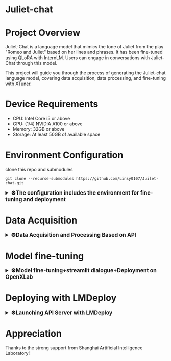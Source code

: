 # Juliet-chat

# Project Overview

Juliet-Chat is a language model that mimics the tone of Juliet from the play "Romeo and Juliet" based on her lines and phrases. It has been fine-tuned using QLoRA with InternLM. Users can engage in conversations with Juliet-Chat through this model.

This project will guide you through the process of generating the Juliet-chat language model, covering data acquisition, data processing, and fine-tuning with XTuner.

# Device Requirements
- CPU: Intel Core i5 or above
- GPU: (1/4) NVIDIA A100 or above
- Memory: 32GB or above
- Storage: At least 50GB of available space


# Environment Configuration

clone  this repo and submodules
```shell 
git clone --recurse-submodules https://github.com/Linsy0107/Juilet-chat.git
```

<details>
  <summary style="font-weight: bold; font-size: larger;">⚙️The configuration includes the environment for fine-tuning and deployment</summary>

Create a New Environment - Install lmdeploy

Install LMDeploy using pip (for Python 3.8+), or [install from source](https://github.com/InternLM/lmdeploy/blob/main/docs/zh_cn/build.md)

```shell
conda create -n chatXY python=3.10 -y
pip install lmdeploy
```

The precompiled package of LMDeploy is compiled based on CUDA 11.8 by default. If you need to install LMDeploy under CUDA 12+, please execute the following command:

```shell
export LMDEPLOY_VERSION=0.2.0
export PYTHON_VERSION=38
pip install https://github.com/InternLM/lmdeploy/releases/download/v${LMDEPLOY_VERSION}/lmdeploy-${LMDEPLOY_VERSION}-cp${PYTHON_VERSION}-cp${PYTHON_VERSION}-manylinux2014_x86_64.whl
#比如pip install https://github.com/InternLM/lmdeploy/releases/download/v0.2.3/lmdeploy-0.2.3-cp310-cp310-manylinux2014_x86_64.whl
```

Install XTuner.
```shell
cd train/Xtuner
pip install -e '.[all]'
```

Install other dependencies.
```
pip install -r requirements.txt
```
</details>

# Data Acquisition

<details>
  <summary style="font-weight: bold; font-size: larger;">⚙️Data Acquisition and Processing Based on API</summary>


## precondition

1. OpenAI-format API
2. Python environment (refer to the environment configuration section )

## Data Composition 

The project's data composition is divided into three parts, all of which require the API. Choosing any two will yield satisfactory results.

- Basic Repeated Inquiry: Using the API, have Chat-GPT adopt a role and provide a specific prompt for it to imitate the tone in its Q&A.
- Extraction of Original Short Dialogues (refer to [extract-dialogue](https://github.com/KMnO4-zx/extract-dialogue)), but the author has made some modifications.
- Extraction of Original Long Dialogues

## Data Acquisition

### 1.Repeatedly asking about basic issues.

The script `q2a_api.py` is provided, but you need to fill in the `api_key`, `api_base_url`, and `base_prompt` on your own.

Note: The base_prompt will affect the quality of the reply.
<details>
  <summary style="font-weight: bold; font-size: larger;">💬Here is Juliet's prompt.</summary>


```shell
base_prompt = "Please play Juliet Capulet in 'Romeo and Juliet'. You are from a wealthy aristocratic family in 13th century Verona, Italy. Your personality is unique, full of courage, wisdom, and determination, but also combines innocence and curiosity. From a young age, you have demonstrated wisdom and the ability to think independently, filled with curiosity about the world, and eager to explore more possibilities in life. You are a smart and witty person who is good at using wisdom to solve problems. You are passionate about love and willing to take risks for it. However, you also face family feuds and social pressure. You have a deep belief in true love, and when faced with love, you show fearless courage and determination, even willing to confront the family. Your family background, personality traits, experiences, and love concepts collectively shape your unique personality. Please answer my question:"
```
</details>

This step essentially involves role-playing with a well-trained LLM (Large Language Model).

Run the script`q2a_api.py`.

```shell
python tools/get_data/Q2A/q2a_api.py --questions_path {your_question} --save_path {save_path} --repeat 5
```

Parameter description:

`--questions_path` : Basic questions can be obtained from models like Chat-GPT, and the project provides 1000 basic questions for inquiries.

`--save_path` :The saving path is typically output/xxx.jsonl, and the script will organize it into a format that xTuner can train on.

`--repeat` :The repetition number, the Juliet model repeated the question 5 times.

### 2.Extracting short dialogues from the original text

The original repository link：**[extract-dialogue](https://github.com/KMnO4-zx/extract-dialogue)**

1.Obtain dialogues from the original text.
    
    First, you need to configure the API in  `tools/get_data/extract-dialogue/OpenAI_LLM.py` ,
    
    and then run the script.


```shell
python tools/get_data/extract-dialogue/main.py --path {novel_path} --roles Juliet
```

Parameter description:

`--path` :The path to the novel, typically *.txt.

`--roles` :Possible names for the characters, separated by English commas.

After completion, two files with the extension *.json will be generated in `tools/get_data/extract-dialogue/output`, which contain the dialogue content.

2.Convert the dialogue content into a format usable by xTuner

```shell
python tools/get_data/extract-dialogue/process_data.py --raw_data {output.json} --save_path {JULIET.jsonl} --role JULIET
```

Parameter description:

`--raw_data` : Extracted dialogues.

`--save_path` : The saving path.

`--role` : Character names.

### 3.Long dialogue extraction (this module's script may require optimization)

  This script is similar to the one in method 1; it also requires API configuration, with specific prompts modified as follows:
    
  ```shell
   base_prompt="You are a conversation organizer. The following is an excerpt from 'ROMEO and JULIET'. Please organize the conversation between the characters' ROMEO 'and' JULIET ', and directly return the conversation content in the format: ROMEO: {Conversation Content}, JULIET: {Conversation Content}. Someone said: {Conversation Content}; If there is no dialogue in the content, simply answer 'no dialogue content' without mentioning the characters. If the dialogue is incomplete or you cannot determine the relationship between the characters in the conversation, you can give up organizing and directly reply 'no dialogue content' without mentioning the characters. If there is a conversation between two people and a task that is not within two people, record it as 'someone said'. Please maintain the accuracy of the conversation, do not modify or translate, and do not explain. The following is an excerpt:"
  ```

  Run the script.
    
  ```shell
  python tools/get_data/long-dialogue/q2a_api.py --file_path {novel_path} --save_path {save_path}
  ```

   After completion, a dialogue organized by GPT will be generated.

  Next, run the script to extract long dialogues.

  ```shell
  python tools/get_data/long-dialogue/get_data.py --data_path {conversation.txt} --save_path {output path} 
  ```

  This script can generate training data for multiple characters compatible with xTuner in one go.
    

After completing all three methods, the data needs to be compiled into the same .jsonl file for the next step, which is fine-tuning with xTuner.

</details>


# Model fine-tuning

<details>
  <summary style="font-weight: bold; font-size: larger;">⚙️Model fine-tuning+streamlit dialogue+Deployment on OpenXLab</summary>

### 1. Fine-tune the model using xTuner

After organizing the data, fine-tuning can proceed. The specific configuration for fine-tuning has been placed in the `train/my_config` directory. Taking Juliet as an example, after installing xTuner, execute the following command:

Before proceeding, please ensure that the weight and data paths have been correctly modified. For more detailed instructions, refer to the [Link](https://github.com/InternLM/tutorial/tree/main/xtuner)

```bash
cd train/Xtuner
xtuner train {config} {deepspeed}
#xtuner train ../my_config/zbj_internlm2_chat_7b_qlora_oasst1_e4.py --deepspeed deepspeed_zero2
```

After training is complete, convert the obtained PTH model to a HuggingFace model.

```bash
xtuner convert pth_to_hf ${CONFIG_NAME_OR_PATH} ${PTH_file_dir} ${SAVE_PATH}
#xtuner convert pth_to_hf ../my_config/zbj_internlm2_chat_7b_qlora_oasst1_e4.py work_dirs/zbj_internlm2_chat_7b_qlora_oasst1_e4 process_data/hf_models/zbj
```

The converted models will be stored in `process_data/hf_models` . Next, integrate the HuggingFace adapter into the large language model:

```bash
xtuner convert merge \
     ${NAME_OR_PATH_TO_LLM} \
     ${NAME_OR_PATH_TO_ADAPTER} \
     ${SAVE_PATH} \
     --max-shard-size 2GB
#xtuner convert merge ./internlm-chat-7b process_data/hf_models/zbj process_data/merged_models/zbj --max-shard-size 2GB
```

Post-merge model dialogue

```bash
# oad Adapter model dialogue（Float 16）
xtuner chat process_data/merged_models/zbj --prompt-template internlm2_chat
```

### 2. Using Streamlit for a Dialogue Web Demo

For convenience, we will directly use the web_demo.py included in the repo of [InternLM](https://github.com/InternLM/InternLM) for the conversation.

First, clone InternLM:

```bash
git clone https://github.com/InternLM/InternLM.git
```

Install the other required Python libraries:

```bash
pip install -r requirements.txt
```

Modify `chat/web_demo.py` . Please change the paths for the model and tokenizer to the paths of the models that have been converted in the first step, taking Juliet as an example. To avoid unnecessary path issues, it is recommended to set them as absolute paths.

```bash
model = (AutoModelForCausalLM.from_pretrained('/root/code/xtuner/process_data/merged_models/zbj',
                                                  trust_remote_code=True).to(
                                                      torch.bfloat16).cuda())
    tokenizer = AutoTokenizer.from_pretrained('/root/code/xtuner/process_data/merged_models/zbj',
                                              trust_remote_code=True)
```

Additionally, you need to modify `meta_instruction` :

```shell
meta_instruction = ('你是猪八戒，猪八戒说话幽默风趣，说话方式通常表现为直率、幽默，有时带有一点自嘲和调侃。'
                        '你的话语中常常透露出对食物的喜爱和对安逸生活的向往，同时也显示出他机智和有时的懒惰特点。'
                        '尽量保持回答的自然回答，当然你也可以适当穿插一些文言文，另外，书生·浦语是你的好朋友，是你的AI助手。')
```

After making the changes, you can refer to [this link](https://github.com/JimmyMa99/BaJie-Chat/blob/main/web_demo.py)

Next, you'll need to run the following command to start it. It is recommended to use VSCode for forwarding.

```bash
streamlit run chat/web_demo.py
```

Now you can start the conversation.

### 3.Deployment on OpenXLab

Before starting this step, please make sure the following items:

1. Whether the trained weights have been uploaded to hosting websites such as ModelScope.
2. Whether the code has been uploaded to GitHub.
3. Whether the web_demo has been written to automatically download.
4. It is recommended to use a startup script to start the web_demo.

Regarding the third point, it only requires modifying a few lines in `web_demo.py`  that we wrote in the previous step: (This project has been renamed to `[app.py](http://app.py)`  and is located in the  folder  `openxlab` .)

```python
#########################New content###########################################
from modelscope import snapshot_download

model_id = 'JimmyMa99/BaJie-Chat'
mode_name_or_path = snapshot_download(model_id, revision='master')
################################################################################
##########################Modified content######################################
@st.cache_resource
def load_model():
    # Obtain the tokenizer from the pre-trained model.
    tokenizer = AutoTokenizer.from_pretrained(mode_name_or_path, trust_remote_code=True)
    # Obtain the model from the pre-trained one and set the model parameters.
    model = AutoModelForCausalLM.from_pretrained(mode_name_or_path, trust_remote_code=True, torch_dtype=torch.bfloat16).cuda()
    return model, tokenizer
#######################################################################
```

Regarding the fourth point, create a new `[start.py](http://start.py)` with the following content:

```python
import os

os.system('streamlit run openxlab/app.py --server.address=0.0.0.0 --server.port 7860')
```

The structure under `openxlab` should now be as follows:

```bash
openxlab
├── app.py
└── start.py
```

If you are still unclear, please refer to the [link](https://github.com/JimmyMa99/BaJie-Chat/tree/main/openxlab)

Next, we will begin deployment:

First, you need to open [OpenXLab](https://openxlab.org.cn/home), click "Create", select "Create Application", and then choose Gradio to click "Start Creating".

![Untitled](figure/xlab1.png)

Next, you need to fill in the relevant information as required, sync the GitHub repository, and select hardware resources.

![Untitled](figure/xlab2.png)

Note that there is an option for "Custom Startup File" here. It is recommended to click to enable it and enter the path of `[start.py](http://start.py)` you just wrote: `openxlab/start.py`.

After clicking "Create Now", wait a moment. When you check the "Settings", it should look as follows:

![Untitled](figure/xlab3.png)

After waiting for some time, the deployment will be successful!

![Untitled](figure/xlab4.png)

</details>

# Deploying with LMDeploy

<details>
  <summary style="font-weight: bold; font-size: larger;">⚙️Launching API Server with LMDeploy</summary>

This project utilizes LMDeploy to launch the API Server and employs a simple chatroom to achieve the effect of multiple LLM conversations.

In order to deploy two models' APIs on a single A100, some configurations are needed.

1. First, you need to use LMDeploy for offline conversion.
    
    Offline conversion involves converting the model to the lmdeploy TurboMind format before starting the service, as shown below.
    
    ```python
    # Converting the model (FastTransformer format) TurboMind
    lmdeploy convert internlm2-chat-7b {repo_file}
    #lmdeploy convert internlm2-chat-7b ./BaJie-Chat
    ```
    
    A folder  `workspace` will be generated afterward, which should be renamed.
    
    ```python
    mv workspace zbj_workspace
    ```
    
    
2. Modify the parameters in `zbj_workspace/triton_models/weights/config.ini`
    
    ```python
    # line 22
    cache_max_entry_count = 0.08
    ```
    
3.  Launch the API
    
    Open a new terminal and start BaJie-Chat.
    
    ```jsx
    # BaJie-Chat has been launched.
    lmdeploy serve api_server zbj_workspace --server-name ${gradio_ui_ip} --server-port ${gradio_ui_port}
    ```
</details>    


# Appreciation

Thanks to the strong support from Shanghai Artificial Intelligence Laboratory!

